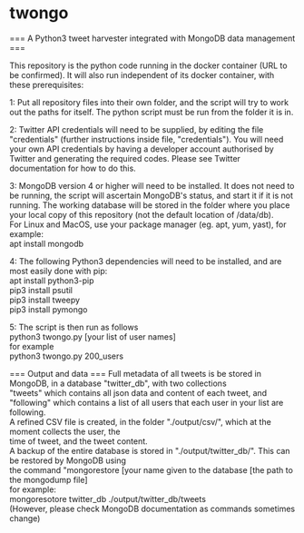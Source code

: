 # twongo

=== A Python3 tweet harvester integrated with MongoDB data management ===

This repository is the python code running in the docker container (URL to be confirmed).
It will also run independent of its docker container, with these prerequisites:

1: Put all repository files into their own folder, and the script will try to work out the paths for itself.
The python script must be run from the folder it is in.

2: Twitter API credentials will need to be supplied, by editing the file "credentials"
(further instructions inside file, "credentials"). You will need your own API
credentials by having a developer account authorised by Twitter and generating
the required codes. Please see Twitter documentation for how to do this.

3: MongoDB version 4 or higher will need to be installed. It does not need to be running,
the script will ascertain MongoDB's status, and start it if it is not running.
The working database will be stored in the folder where you place your local copy
of this repository (not the default location of /data/db).  
For Linux and MacOS, use your package manager (eg. apt, yum, yast), for example:  
apt install mongodb  

4: The following Python3 dependencies will need to be installed, and are most easily done with pip:  
apt install python3-pip  
pip3 install psutil  
pip3 install tweepy  
pip3 install pymongo  

5: The script is then run as follows  
python3 twongo.py [your list of user names]  
for example  
python3 twongo.py 200_users

=== Output and data ===
Full metadata of all tweets is be stored in MongoDB, in a database "twitter_db", with two collections  
"tweets" which contains all json data and content of each tweet, and  
"following" which contains a list of all users that each user in your list are following.  
A refined CSV file is created, in the folder "./output/csv/", which at the moment collects the user, the  
time of tweet, and the tweet content.  
A backup of the entire database is stored in "./output/twitter_db/". This can be restored by MongoDB using  
the command "mongorestore [your name given to the database [the path to the mongodump file]  
for example:  
mongoresotore twitter_db ./output/twitter_db/tweets  
(However, please check MongoDB documentation as commands sometimes change)  
